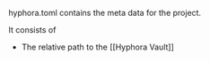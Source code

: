 hyphora.toml contains the meta data for the project.

It consists of
- The relative path to the [[Hyphora Vault]]